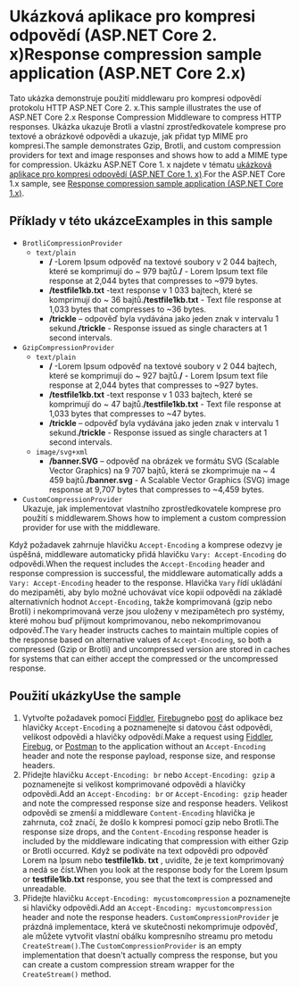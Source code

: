 # <a name="response-compression-sample-application-aspnet-core-2x"></a><span data-ttu-id="efe25-101">Ukázková aplikace pro kompresi odpovědí (ASP.NET Core 2. x)</span><span class="sxs-lookup"><span data-stu-id="efe25-101">Response compression sample application (ASP.NET Core 2.x)</span></span>

<span data-ttu-id="efe25-102">Tato ukázka demonstruje použití middlewaru pro kompresi odpovědí protokolu HTTP ASP.NET Core 2. x.</span><span class="sxs-lookup"><span data-stu-id="efe25-102">This sample illustrates the use of ASP.NET Core 2.x Response Compression Middleware to compress HTTP responses.</span></span> <span data-ttu-id="efe25-103">Ukázka ukazuje Brotli a vlastní zprostředkovatele komprese pro textové a obrázkové odpovědi a ukazuje, jak přidat typ MIME pro kompresi.</span><span class="sxs-lookup"><span data-stu-id="efe25-103">The sample demonstrates Gzip, Brotli, and custom compression providers for text and image responses and shows how to add a MIME type for compression.</span></span> <span data-ttu-id="efe25-104">Ukázku ASP.NET Core 1. x najdete v tématu [ukázková aplikace pro kompresi odpovědí (ASP.NET Core 1. x)](https://github.com/dotnet/AspNetCore.Docs/tree/master/aspnetcore/performance/response-compression/samples/1.x).</span><span class="sxs-lookup"><span data-stu-id="efe25-104">For the ASP.NET Core 1.x sample, see [Response compression sample application (ASP.NET Core 1.x)](https://github.com/dotnet/AspNetCore.Docs/tree/master/aspnetcore/performance/response-compression/samples/1.x).</span></span>

## <a name="examples-in-this-sample"></a><span data-ttu-id="efe25-105">Příklady v této ukázce</span><span class="sxs-lookup"><span data-stu-id="efe25-105">Examples in this sample</span></span>

* `BrotliCompressionProvider`
  * `text/plain`
    * <span data-ttu-id="efe25-106">**/** -Lorem Ipsum odpověď na textové soubory v 2 044 bajtech, které se komprimují do ~ 979 bajtů.</span><span class="sxs-lookup"><span data-stu-id="efe25-106">**/** - Lorem Ipsum text file response at 2,044 bytes that compresses to ~979 bytes.</span></span>
    * <span data-ttu-id="efe25-107">**/testfile1kb.txt** -text response v 1 033 bajtech, které se komprimují do ~ 36 bajtů.</span><span class="sxs-lookup"><span data-stu-id="efe25-107">**/testfile1kb.txt** - Text file response at 1,033 bytes that compresses to ~36 bytes.</span></span>
    * <span data-ttu-id="efe25-108">**/trickle** – odpověď byla vydávána jako jeden znak v intervalu 1 sekund.</span><span class="sxs-lookup"><span data-stu-id="efe25-108">**/trickle** - Response issued as single characters at 1 second intervals.</span></span>
* `GzipCompressionProvider`
  * `text/plain`
    * <span data-ttu-id="efe25-109">**/** -Lorem Ipsum odpověď na textové soubory v 2 044 bajtech, které se komprimují do ~ 927 bajtů.</span><span class="sxs-lookup"><span data-stu-id="efe25-109">**/** - Lorem Ipsum text file response at 2,044 bytes that compresses to ~927 bytes.</span></span>
    * <span data-ttu-id="efe25-110">**/testfile1kb.txt** -text response v 1 033 bajtech, které se komprimují do ~ 47 bajtů.</span><span class="sxs-lookup"><span data-stu-id="efe25-110">**/testfile1kb.txt** - Text file response at 1,033 bytes that compresses to ~47 bytes.</span></span>
    * <span data-ttu-id="efe25-111">**/trickle** – odpověď byla vydávána jako jeden znak v intervalu 1 sekund.</span><span class="sxs-lookup"><span data-stu-id="efe25-111">**/trickle** - Response issued as single characters at 1 second intervals.</span></span>
  * `image/svg+xml`
    * <span data-ttu-id="efe25-112">**/banner.SVG** – odpověď na obrázek ve formátu SVG (Scalable Vector Graphics) na 9 707 bajtů, která se zkomprimuje na ~ 4 459 bajtů.</span><span class="sxs-lookup"><span data-stu-id="efe25-112">**/banner.svg** - A Scalable Vector Graphics (SVG) image response at 9,707 bytes that compresses to ~4,459 bytes.</span></span>
* `CustomCompressionProvider`<br><span data-ttu-id="efe25-113">Ukazuje, jak implementovat vlastního zprostředkovatele komprese pro použití s middlewarem.</span><span class="sxs-lookup"><span data-stu-id="efe25-113">Shows how to implement a custom compression provider for use with the middleware.</span></span>

<span data-ttu-id="efe25-114">Když požadavek zahrnuje hlavičku `Accept-Encoding` a komprese odezvy je úspěšná, middleware automaticky přidá hlavičku `Vary: Accept-Encoding` do odpovědi.</span><span class="sxs-lookup"><span data-stu-id="efe25-114">When the request includes the `Accept-Encoding` header and response compression is successful, the middleware automatically adds a `Vary: Accept-Encoding` header to the response.</span></span> <span data-ttu-id="efe25-115">Hlavička `Vary` řídí ukládání do mezipaměti, aby bylo možné uchovávat více kopií odpovědi na základě alternativních hodnot `Accept-Encoding`, takže komprimovaná (gzip nebo Brotli) i nekomprimovaná verze jsou uloženy v mezipamětech pro systémy, které mohou buď přijmout komprimovanou, nebo nekomprimovanou odpověď.</span><span class="sxs-lookup"><span data-stu-id="efe25-115">The `Vary` header instructs caches to maintain multiple copies of the response based on alternative values of `Accept-Encoding`, so both a compressed (Gzip or Brotli) and uncompressed version are stored in caches for systems that can either accept the compressed or the uncompressed response.</span></span>

## <a name="use-the-sample"></a><span data-ttu-id="efe25-116">Použití ukázky</span><span class="sxs-lookup"><span data-stu-id="efe25-116">Use the sample</span></span>

1. <span data-ttu-id="efe25-117">Vytvořte požadavek pomocí [Fiddler](https://www.telerik.com/fiddler), [Firebug](https://getfirebug.com/)nebo [post](https://www.getpostman.com/) do aplikace bez hlavičky `Accept-Encoding` a poznamenejte si datovou část odpovědi, velikost odpovědi a hlavičky odpovědí.</span><span class="sxs-lookup"><span data-stu-id="efe25-117">Make a request using [Fiddler](https://www.telerik.com/fiddler), [Firebug](https://getfirebug.com/), or [Postman](https://www.getpostman.com/) to the application without an `Accept-Encoding` header and note the response payload, response size, and response headers.</span></span>
1. <span data-ttu-id="efe25-118">Přidejte hlavičku `Accept-Encoding: br` nebo `Accept-Encoding: gzip` a poznamenejte si velikost komprimované odpovědi a hlavičky odpovědi.</span><span class="sxs-lookup"><span data-stu-id="efe25-118">Add an `Accept-Encoding: br` or `Accept-Encoding: gzip` header and note the compressed response size and response headers.</span></span> <span data-ttu-id="efe25-119">Velikost odpovědi se zmenší a middleware `Content-Encoding` hlavička je zahrnuta, což značí, že došlo k kompresi pomocí gzip nebo Brotli.</span><span class="sxs-lookup"><span data-stu-id="efe25-119">The response size drops, and the `Content-Encoding` response header is included by the middleware indicating that compression with either Gzip or Brotli occurred.</span></span> <span data-ttu-id="efe25-120">Když se podíváte na text odpovědi pro odpověď Lorem na Ipsum nebo **testfile1kb. txt** , uvidíte, že je text komprimovaný a nedá se číst.</span><span class="sxs-lookup"><span data-stu-id="efe25-120">When you look at the response body for the Lorem Ipsum or **testfile1kb.txt** response, you see that the text is compressed and unreadable.</span></span>
1. <span data-ttu-id="efe25-121">Přidejte hlavičku `Accept-Encoding: mycustomcompression` a poznamenejte si hlavičky odpovědi.</span><span class="sxs-lookup"><span data-stu-id="efe25-121">Add an `Accept-Encoding: mycustomcompression` header and note the response headers.</span></span> <span data-ttu-id="efe25-122">`CustomCompressionProvider` je prázdná implementace, která ve skutečnosti nekomprimuje odpověď, ale můžete vytvořit vlastní obálku kompresního streamu pro metodu `CreateStream()`.</span><span class="sxs-lookup"><span data-stu-id="efe25-122">The `CustomCompressionProvider` is an empty implementation that doesn't actually compress the response, but you can create a custom compression stream wrapper for the `CreateStream()` method.</span></span>
